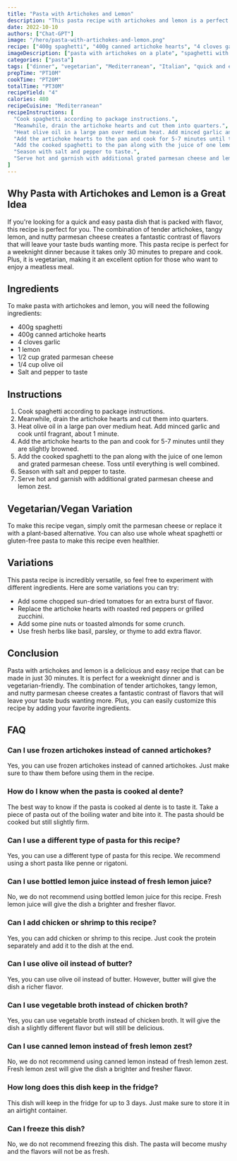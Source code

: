 ```yaml
---
title: "Pasta with Artichokes and Lemon"
description: "This pasta recipe with artichokes and lemon is a perfect fusion of Italian and Mediterranean flavors. It is a quick and easy recipe that tastes delicious and is perfect for a weeknight dinner."
date: 2022-10-10
authors: ["Chat-GPT"]
image: "/hero/pasta-with-artichokes-and-lemon.png"
recipe: ["400g spaghetti", "400g canned artichoke hearts", "4 cloves garlic", "1 lemon", "1/2 cup grated parmesan cheese", "1/4 cup olive oil", "Salt and pepper to taste"]
imageDescription: ["pasta with artichokes on a plate", "spaghetti with artichokes and lemon", "pasta with artichokes and lemon", "spaghetti with lemon and artichokes"] 
categories: ["pasta"]
tags: ["dinner", "vegetarian", "Mediterranean", "Italian", "quick and easy"]
prepTime: "PT10M"
cookTime: "PT20M"
totalTime: "PT30M"
recipeYield: "4"
calories: 480
recipeCuisine: "Mediterranean"
recipeInstructions: [
  "Cook spaghetti according to package instructions.",
  "Meanwhile, drain the artichoke hearts and cut them into quarters.",
  "Heat olive oil in a large pan over medium heat. Add minced garlic and cook until fragrant, about 1 minute.",
  "Add the artichoke hearts to the pan and cook for 5-7 minutes until they are slightly browned.",
  "Add the cooked spaghetti to the pan along with the juice of one lemon and grated parmesan cheese. Toss until everything is well combined.",
  "Season with salt and pepper to taste.",
  "Serve hot and garnish with additional grated parmesan cheese and lemon zest."
]
---
```


## Why Pasta with Artichokes and Lemon is a Great Idea

If you're looking for a quick and easy pasta dish that is packed with flavor, this recipe is perfect for you. The combination of tender artichokes, tangy lemon, and nutty parmesan cheese creates a fantastic contrast of flavors that will leave your taste buds wanting more. This pasta recipe is perfect for a weeknight dinner because it takes only 30 minutes to prepare and cook. Plus, it is vegetarian, making it an excellent option for those who want to enjoy a meatless meal.

## Ingredients

To make pasta with artichokes and lemon, you will need the following ingredients:

- 400g spaghetti
- 400g canned artichoke hearts
- 4 cloves garlic
- 1 lemon
- 1/2 cup grated parmesan cheese
- 1/4 cup olive oil
- Salt and pepper to taste

## Instructions

1. Cook spaghetti according to package instructions.
2. Meanwhile, drain the artichoke hearts and cut them into quarters.
3. Heat olive oil in a large pan over medium heat. Add minced garlic and cook until fragrant, about 1 minute.
4. Add the artichoke hearts to the pan and cook for 5-7 minutes until they are slightly browned.
5. Add the cooked spaghetti to the pan along with the juice of one lemon and grated parmesan cheese. Toss until everything is well combined.
6. Season with salt and pepper to taste.
7. Serve hot and garnish with additional grated parmesan cheese and lemon zest.

## Vegetarian/Vegan Variation

To make this recipe vegan, simply omit the parmesan cheese or replace it with a plant-based alternative. You can also use whole wheat spaghetti or gluten-free pasta to make this recipe even healthier.

## Variations

This pasta recipe is incredibly versatile, so feel free to experiment with different ingredients. Here are some variations you can try:

- Add some chopped sun-dried tomatoes for an extra burst of flavor.
- Replace the artichoke hearts with roasted red peppers or grilled zucchini.
- Add some pine nuts or toasted almonds for some crunch.
- Use fresh herbs like basil, parsley, or thyme to add extra flavor.

## Conclusion

Pasta with artichokes and lemon is a delicious and easy recipe that can be made in just 30 minutes. It is perfect for a weeknight dinner and is vegetarian-friendly. The combination of tender artichokes, tangy lemon, and nutty parmesan cheese creates a fantastic contrast of flavors that will leave your taste buds wanting more. Plus, you can easily customize this recipe by adding your favorite ingredients.

## FAQ

### Can I use frozen artichokes instead of canned artichokes?

Yes, you can use frozen artichokes instead of canned artichokes. Just make sure to thaw them before using them in the recipe.

### How do I know when the pasta is cooked al dente?

The best way to know if the pasta is cooked al dente is to taste it. Take a piece of pasta out of the boiling water and bite into it. The pasta should be cooked but still slightly firm.

### Can I use a different type of pasta for this recipe?

Yes, you can use a different type of pasta for this recipe. We recommend using a short pasta like penne or rigatoni.

### Can I use bottled lemon juice instead of fresh lemon juice?

No, we do not recommend using bottled lemon juice for this recipe. Fresh lemon juice will give the dish a brighter and fresher flavor.

### Can I add chicken or shrimp to this recipe?

Yes, you can add chicken or shrimp to this recipe. Just cook the protein separately and add it to the dish at the end.

### Can I use olive oil instead of butter?

Yes, you can use olive oil instead of butter. However, butter will give the dish a richer flavor.

### Can I use vegetable broth instead of chicken broth?

Yes, you can use vegetable broth instead of chicken broth. It will give the dish a slightly different flavor but will still be delicious.

### Can I use canned lemon instead of fresh lemon zest?

No, we do not recommend using canned lemon instead of fresh lemon zest. Fresh lemon zest will give the dish a brighter and fresher flavor.

### How long does this dish keep in the fridge?

This dish will keep in the fridge for up to 3 days. Just make sure to store it in an airtight container.

### Can I freeze this dish?

No, we do not recommend freezing this dish. The pasta will become mushy and the flavors will not be as fresh.